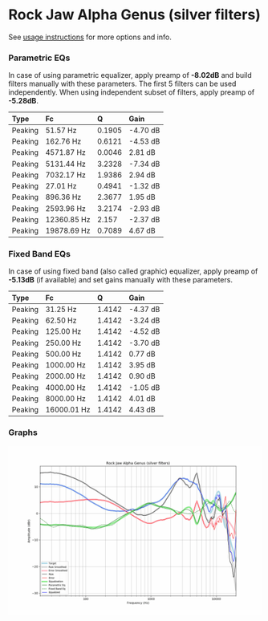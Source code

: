 # Rock Jaw Alpha Genus (silver filters)
See [usage instructions](https://github.com/jaakkopasanen/AutoEq#usage) for more options and info.

### Parametric EQs
In case of using parametric equalizer, apply preamp of **-8.02dB** and build filters manually
with these parameters. The first 5 filters can be used independently.
When using independent subset of filters, apply preamp of **-5.28dB**.

| Type    | Fc          |      Q | Gain     |
|:--------|:------------|:-------|:---------|
| Peaking | 51.57 Hz    | 0.1905 | -4.70 dB |
| Peaking | 162.76 Hz   | 0.6121 | -4.53 dB |
| Peaking | 4571.87 Hz  | 0.0046 | 2.81 dB  |
| Peaking | 5131.44 Hz  | 3.2328 | -7.34 dB |
| Peaking | 7032.17 Hz  | 1.9386 | 2.94 dB  |
| Peaking | 27.01 Hz    | 0.4941 | -1.32 dB |
| Peaking | 896.36 Hz   | 2.3677 | 1.95 dB  |
| Peaking | 2593.96 Hz  | 3.2174 | -2.93 dB |
| Peaking | 12360.85 Hz | 2.157  | -2.37 dB |
| Peaking | 19878.69 Hz | 0.7089 | 4.67 dB  |

### Fixed Band EQs
In case of using fixed band (also called graphic) equalizer, apply preamp of **-5.13dB**
(if available) and set gains manually with these parameters.

| Type    | Fc          |      Q | Gain     |
|:--------|:------------|:-------|:---------|
| Peaking | 31.25 Hz    | 1.4142 | -4.37 dB |
| Peaking | 62.50 Hz    | 1.4142 | -3.24 dB |
| Peaking | 125.00 Hz   | 1.4142 | -4.52 dB |
| Peaking | 250.00 Hz   | 1.4142 | -3.70 dB |
| Peaking | 500.00 Hz   | 1.4142 | 0.77 dB  |
| Peaking | 1000.00 Hz  | 1.4142 | 3.95 dB  |
| Peaking | 2000.00 Hz  | 1.4142 | 0.90 dB  |
| Peaking | 4000.00 Hz  | 1.4142 | -1.05 dB |
| Peaking | 8000.00 Hz  | 1.4142 | 4.01 dB  |
| Peaking | 16000.01 Hz | 1.4142 | 4.43 dB  |

### Graphs
![](./Rock%20Jaw%20Alpha%20Genus%20(silver%20filters).png)
